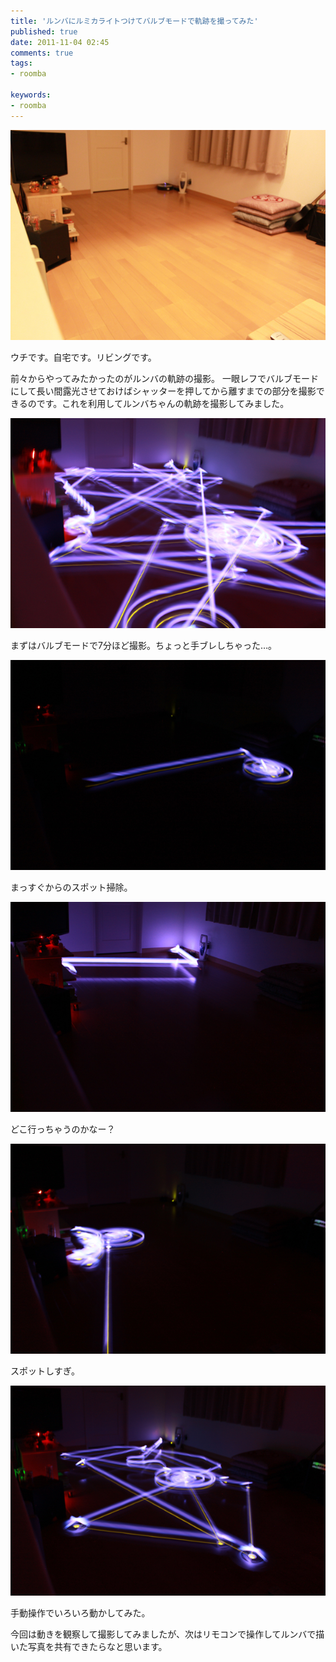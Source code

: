 ```yaml
---
title: 'ルンバにルミカライトつけてバルブモードで軌跡を撮ってみた'
published: true
date: 2011-11-04 02:45
comments: true
tags:
- roomba

keywords:
- roomba
---
```


![](/imgs/archives/2011/11/IMG_2602.jpg)

ウチです。自宅です。リビングです。

前々からやってみたかったのがルンバの軌跡の撮影。
一眼レフでバルブモードにして長い間露光させておけばシャッターを押してから離すまでの部分を撮影できるのです。これを利用してルンバちゃんの軌跡を撮影してみました。


![](/imgs/archives/2011/11/IMG_2593.jpg)

まずはバルブモードで7分ほど撮影。ちょっと手ブレしちゃった…。



![](/imgs/archives/2011/11/IMG_2611.jpg)

まっすぐからのスポット掃除。



![](/imgs/archives/2011/11/IMG_2589.jpg)

どこ行っちゃうのかなー？



![](/imgs/archives/2011/11/IMG_2608.jpg)

スポットしすぎ。



![](/imgs/archives/2011/11/IMG_2612.jpg)

手動操作でいろいろ動かしてみた。


今回は動きを観察して撮影してみましたが、次はリモコンで操作してルンバで描いた写真を共有できたらなと思います。
